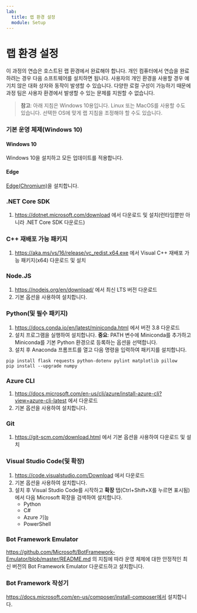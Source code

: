```yaml
---
lab:
  title: 랩 환경 설정
  module: Setup
---
```


# <a name="lab-environment-setup"></a>랩 환경 설정

이 과정의 연습은 호스트된 랩 환경에서 완료해야 합니다. 개인 컴퓨터에서 연습을 완료하려는 경우 다음 소프트웨어를 설치하면 됩니다. 사용자의 개인 환경을 사용할 경우 예기치 않은 대화 상자와 동작이 발생할 수 있습니다. 다양한 로컬 구성이 가능하기 때문에 과정 팀은 사용자 환경에서 발생할 수 있는 문제를 지원할 수 없습니다.

> **참고**: 아래 지침은 Windows 10용입니다. Linux 또는 MacOS를 사용할 수도 있습니다. 선택한 OS에 맞게 랩 지침을 조정해야 할 수도 있습니다.

### <a name="base-operating-system-windows-10"></a>기본 운영 체제(Windows 10)

#### <a name="windows-10"></a>Windows 10

Windows 10을 설치하고 모든 업데이트를 적용합니다.

#### <a name="edge"></a>Edge

[Edge(Chromium)](https://microsoft.com/edge)을 설치합니다.

### <a name="net-core-sdk"></a>.NET Core SDK

1. https://dotnet.microsoft.com/download 에서 다운로드 및 설치(런타임뿐만 아니라 .NET Core SDK 다운로드)

### <a name="c-redistributable"></a>C++ 재배포 가능 패키지

1. https://aka.ms/vs/16/release/vc_redist.x64.exe 에서 Visual C++ 재배포 가능 패키지(x64) 다운로드 및 설치

### <a name="nodejs"></a>Node.JS

1. https://nodejs.org/en/download/ 에서 최신 LTS 버전 다운로드 
2. 기본 옵션을 사용하여 설치합니다.

### <a name="python-and-required-packages"></a>Python(및 필수 패키지)

1. https://docs.conda.io/en/latest/miniconda.html 에서 버전 3.8 다운로드 
2. 설치 프로그램을 실행하여 설치합니다. **중요**: PATH 변수에 Miniconda를 추가하고 Miniconda를 기본 Python 환경으로 등록하는 옵션을 선택합니다.
3. 설치 후 Anaconda 프롬프트를 열고 다음 명령을 입력하여 패키지를 설치합니다. 

```
pip install flask requests python-dotenv pylint matplotlib pillow
pip install --upgrade numpy
```

### <a name="azure-cli"></a>Azure CLI

1. https://docs.microsoft.com/en-us/cli/azure/install-azure-cli?view=azure-cli-latest 에서 다운로드 
2. 기본 옵션을 사용하여 설치합니다.

### <a name="git"></a>Git

1. https://git-scm.com/download.html 에서 기본 옵션을 사용하여 다운로드 및 설치


### <a name="visual-studio-code-and-extensions"></a>Visual Studio Code(및 확장)

1. https://code.visualstudio.com/Download 에서 다운로드 
2. 기본 옵션을 사용하여 설치합니다. 
3. 설치 후 Visual Studio Code를 시작하고 **확장** 탭(Ctrl+Shift+X를 누르면 표시됨)에서 다음 Microsoft 확장을 검색하여 설치합니다.
    - Python
    - C#
    - Azure 기능
    - PowerShell


### <a name="bot-framework-emulator"></a>Bot Framework Emulator

https://github.com/Microsoft/BotFramework-Emulator/blob/master/README.md 의 지침에 따라 운영 체제에 대한 안정적인 최신 버전의 Bot Framework Emulator 다운로드하고 설치합니다.

### <a name="bot-framework-composer"></a>Bot Framework 작성기

https://docs.microsoft.com/en-us/composer/install-composer에서 설치합니다.
